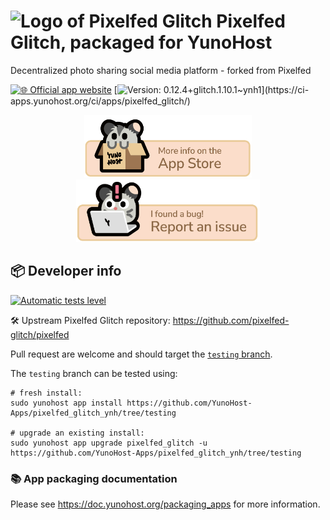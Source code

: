 <!--
N.B.: This README was automatically generated by <https://github.com/YunoHost/apps_tools/blob/main/readme_generator>
It shall NOT be edited by hand.
-->

<h1>
  <img src="https://raw.githubusercontent.com/YunoHost/apps/main/logos/pixelfed_glitch.png" width="32px" alt="Logo of Pixelfed Glitch">
  Pixelfed Glitch, packaged for YunoHost
</h1>

Decentralized photo sharing social media platform - forked from Pixelfed

[![🌐 Official app website](https://img.shields.io/badge/Official_app_website-darkgreen?style=for-the-badge)](https://pixelfed-glitch.github.io/docs/)
[![Version: 0.12.4+glitch.1.10.1~ynh1](https://img.shields.io/badge/Version-0.12.4+glitch.1.10.1~ynh1-rgba(0,150,0,1)?style=for-the-badge)](https://ci-apps.yunohost.org/ci/apps/pixelfed_glitch/)

<div align="center">
<a href="https://apps.yunohost.org/app/pixelfed_glitch"><img height="100px" src="https://github.com/YunoHost/yunohost-artwork/raw/refs/heads/main/badges/neopossum-badges/badge_more_info_on_the_appstore.svg"/></a>
<a href="https://github.com/YunoHost-Apps/pixelfed_glitch_ynh/issues"><img height="100px" src="https://github.com/YunoHost/yunohost-artwork/raw/refs/heads/main/badges/neopossum-badges/badge_report_an_issue.svg"/></a>
</div>

## 📦 Developer info

[![Automatic tests level](https://apps.yunohost.org/badge/cilevel/pixelfed_glitch)](https://ci-apps.yunohost.org/ci/apps/pixelfed_glitch/)

🛠️ Upstream Pixelfed Glitch repository: <https://github.com/pixelfed-glitch/pixelfed>

Pull request are welcome and should target the [`testing` branch](https://github.com/YunoHost-Apps/pixelfed_glitch_ynh/tree/testing).

The `testing` branch can be tested using:
```
# fresh install:
sudo yunohost app install https://github.com/YunoHost-Apps/pixelfed_glitch_ynh/tree/testing

# upgrade an existing install:
sudo yunohost app upgrade pixelfed_glitch -u https://github.com/YunoHost-Apps/pixelfed_glitch_ynh/tree/testing
```

### 📚 App packaging documentation

Please see <https://doc.yunohost.org/packaging_apps> for more information.